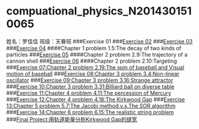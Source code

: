 # compuational_physics_N2014301510065
姓名：罗佳佳    班级：天眷班
###Exercise 01
###[Exercise 02](https://www.zybuluo.com/74849b/note/503421)
###[Exercise 03](https://www.zybuluo.com/74849b/note/512777)
###[Exercise 04](https://www.zybuluo.com/74849b/note/520902)
####Chapter 1 problem 1.5:The decay of two kinds of particles
###[Exercise 05](https://www.zybuluo.com/74849b/note/533586)
####Chapter 2 problem 2.9:The trajectory of a cannon shell
###[Exercise 06](https://www.zybuluo.com/74849b/note/541846)
####Chapter 2 problem 2.10:Targeting
###[Exercise 07:Chapter 2 problem 2.19:The spin of baseball and Visual motion of baseball](https://www.zybuluo.com/74849b/note/497801)
###[Exercise 08:Chapter 3 problem 3.4:Non-linear oscillator](https://www.zybuluo.com/74849b/note/497801)
###[Exercise 09:Chapter 3 problem 3.16:Strange attractor](https://www.zybuluo.com/74849b/note/497801)
###[Exercise 10:Chapter 3 problem 3.31:Billiard ball on diverse table](https://www.zybuluo.com/74849b/note/497801)
###[Exercise 11:Chapter 4 problem 4.11:The percession of Mercury](https://www.zybuluo.com/74849b/note/497801)
###[Exercise 12:Chapter 4 problem 4.18:The Kirkwood Gap](https://www.zybuluo.com/74849b/note/497801)
###[Exercise 13:Chapter 5 problem 5.7:The Jacobi method v.s.The SOR algorithm](https://www.zybuluo.com/74849b/note/497801)
###[Exercise 14:Chapter 6 problem 6.15:The realistic string problem](https://www.zybuluo.com/74849b/note/497801)
###[Final Project:用轨道能量分析Kirkwood Gap的缝宽](https://www.zybuluo.com/74849b/note/497801)
